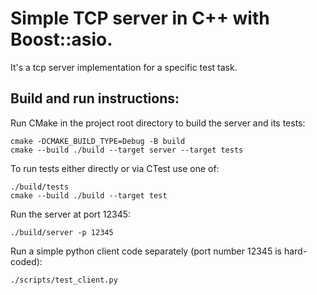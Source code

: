 # Simple TCP server in C++ with Boost::asio.

It's a tcp server implementation for a specific test task.

## Build and run instructions:
Run CMake in the project root directory to build the server and its tests:
```shell
cmake -DCMAKE_BUILD_TYPE=Debug -B build
cmake --build ./build --target server --target tests
```

To run tests either directly or via CTest use one of:
```shell
./build/tests
cmake --build ./build --target test
```

Run the server at port 12345:
```shell
./build/server -p 12345
```

Run a simple python client code separately (port number 12345 is hard-coded):
```shell
./scripts/test_client.py
```
